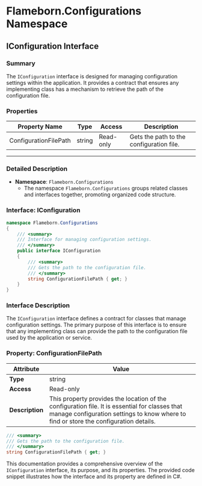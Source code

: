 
# Flameborn.Configurations Namespace

## IConfiguration Interface

### Summary

The `IConfiguration` interface is designed for managing configuration settings within the application. It provides a contract that ensures any implementing class has a mechanism to retrieve the path of the configuration file.

### Properties

| Property Name          | Type   | Access   | Description                            |
|------------------------|--------|----------|----------------------------------------|
| ConfigurationFilePath  | string | Read-only| Gets the path to the configuration file.|

---

### Detailed Description

- **Namespace**: `Flameborn.Configurations`
  - The namespace `Flameborn.Configurations` groups related classes and interfaces together, promoting organized code structure.

### Interface: IConfiguration

```csharp
namespace Flameborn.Configurations
{
    /// <summary>
    /// Interface for managing configuration settings.
    /// </summary>    
    public interface IConfiguration
    {
        /// <summary>
        /// Gets the path to the configuration file.
        /// </summary>        
        string ConfigurationFilePath { get; }
    }
}
```

### Interface Description

The `IConfiguration` interface defines a contract for classes that manage configuration settings. The primary purpose of this interface is to ensure that any implementing class can provide the path to the configuration file used by the application or service.

### Property: ConfigurationFilePath

| Attribute              | Value  |
|------------------------|--------|
| **Type**               | string |
| **Access**             | Read-only |
| **Description**        | This property provides the location of the configuration file. It is essential for classes that manage configuration settings to know where to find or store the configuration details. |

```csharp
/// <summary>
/// Gets the path to the configuration file.
/// </summary>
string ConfigurationFilePath { get; }
```

This documentation provides a comprehensive overview of the `IConfiguration` interface, its purpose, and its properties. The provided code snippet illustrates how the interface and its property are defined in C#.
